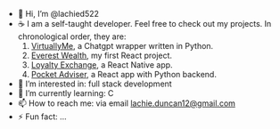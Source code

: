 - 👋 Hi, I’m @lachied522
- ☕ I am a self-taught developer. Feel free to check out my projects. In chronological order, they are:
  1. [VirtuallyMe](https://github.com/lachied522/virtuallyme-2.0), a Chatgpt wrapper written in Python.
  2. [Everest Wealth](https://github.com/lachied522/everest-wealth-frontend), my first React project.
  3. [Loyalty Exchange](https://github.com/lachied522/loyalty-exchange-mobile), a React Native app.
  4. [Pocket Adviser](https://github.com/lachied522/pocket-adviser), a React app with Python backend.
- 👀 I’m interested in: full stack development
- 🌱 I’m currently learning: C
- 📫 How to reach me: via email lachie.duncan12@gmail.com
- ⚡ Fun fact: ...

<!---
lachied522/lachied522 is a ✨ special ✨ repository because its `README.md` (this file) appears on your GitHub profile.
You can click the Preview link to take a look at your changes.
--->
